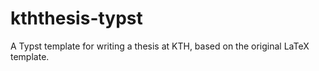 # kththesis-typst
A Typst template for writing a thesis at KTH, based on the original LaTeX template.
